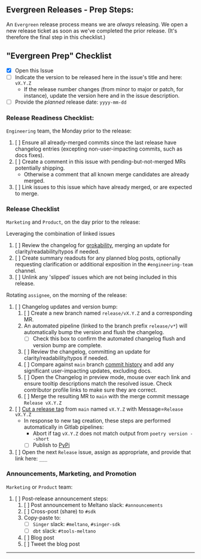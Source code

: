 [//]: # (NOTE: This Release template is for Admin-Use only. If you've reached this template in error, please select another template from the list.)

## Evergreen Releases - Prep Steps:

An `Evergreen` release process means we are _always_ releasing. We open a new release ticket as soon as we've completed the prior release. (It's therefore the final step in this checklist.)

## "Evergreen Prep" Checklist

- [x] Open this Issue
- [ ] Indicate the version to be released here in the issue's title and here: `vX.Y.Z`
    - If the release number changes (from minor to major or patch, for instance), update the version here and in the issue description.
- [ ] Provide the _planned_ release date: `yyyy-mm-dd` 

### Release Readiness Checklist:

`Engineering` team, the Monday prior to the release:

1. [ ] Ensure all already-merged commits since the last release have changelog entries (excepting non-user-impacting commits, such as docs fixes).
2. [ ] Create a comment in this issue with pending-but-not-merged MRs potentially shipping.
    - Otherwise a comment that all known merge candidates are already merged.
3. [ ] Link issues to this issue which have already merged, or are expected to merge.

### Release Checklist

`Marketing` and `Product`, on the day prior to the release:

Leveraging the combination of linked issues

1. [ ] Review the changelog for [grokability](https://en.wikipedia.org/wiki/Grok), merging an update for clarity/readability/typos if needed.
2. [ ] Create summary readouts for any planned blog posts, optionally requesting clarification or additional exposition in the `#engineering-team` channel.
3. [ ] Unlink any 'slipped' issues which are not being included in this release.

Rotating `assignee`, on the morning of the release:

1. [ ] Changelog updates and version bump:
    1. [ ] Create a new branch named `release/vX.Y.Z` and a corresponding MR.
    2. An automated pipeline (linked to the branch prefix `release/v*`) will
    automatically bump the version and flush the changelog.
        - [ ] Check this box to confirm the automated changelog flush and version bump are complete.
    3. [ ] Review the changelog, committing an update for clarity/readability/typos if needed.
    4. [ ] Compare against `main` branch [commit history](https://gitlab.com/meltano/meltano/-/commits/main) and add any significant user-impacting updates, excluding docs.
    5. [ ] Open the Changelog in preview mode, mouse over each link and ensure tooltip descriptions match the resolved issue. Check contributor profile links to make sure they are correct.
    6. [ ] Merge the resulting MR to `main` with the merge commit message `Release vX.Y.Z`
2. [ ] [Cut a release tag](https://gitlab.com/meltano/sdk/-/tags/new) from `main` named `vX.Y.Z` with Message=`Release vX.Y.Z`
    - In response to new tag creation, these steps are performed automatically in Gitlab pipelines:
        - Abort if tag `vX.Y.Z` does not match output from `poetry version --short`
        - [ ] Publish to [PyPi](https://pypi.org/project/singer-sdk/#history)
3. [ ] Open the next `Release` issue, assign as appropriate, and provide that link here: `___`

### Announcements, Marketing, and Promotion

`Marketing` or `Product` team:

1. [ ] Post-release announcement steps:
    1. [ ] Post announcement to Meltano slack: `#announcements`
    2. [ ] Cross-post (share) to `#sdk`
    3. Copy-paste to:
       - [ ] `Singer` slack: `#meltano`, `#singer-sdk`
       - [ ] `dbt` slack: `#tools-meltano`
    4. [ ] Blog post
    5. [ ] Tweet the blog post

----------------
